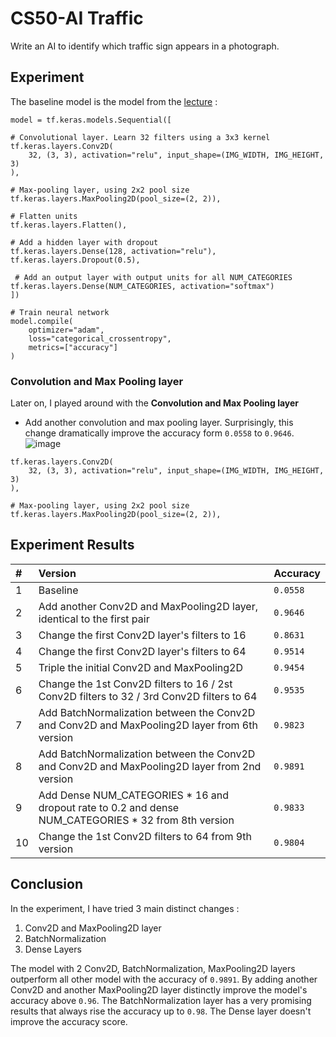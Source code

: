 # CS50-AI Traffic

Write an AI to identify which traffic sign appears in a photograph.

## Experiment
The baseline model is the model from the [lecture](https://cs50.harvard.edu/ai/2020/notes/5/#convolutional-neural-networks) : 
```
model = tf.keras.models.Sequential([

# Convolutional layer. Learn 32 filters using a 3x3 kernel
tf.keras.layers.Conv2D(
    32, (3, 3), activation="relu", input_shape=(IMG_WIDTH, IMG_HEIGHT, 3)
),

# Max-pooling layer, using 2x2 pool size
tf.keras.layers.MaxPooling2D(pool_size=(2, 2)),

# Flatten units
tf.keras.layers.Flatten(),

# Add a hidden layer with dropout
tf.keras.layers.Dense(128, activation="relu"),
tf.keras.layers.Dropout(0.5),

 # Add an output layer with output units for all NUM_CATEGORIES
tf.keras.layers.Dense(NUM_CATEGORIES, activation="softmax")
])

# Train neural network
model.compile(
    optimizer="adam",
    loss="categorical_crossentropy",
    metrics=["accuracy"]
)
```
### Convolution and Max Pooling layer
Later on, I played around with the **Convolution and Max Pooling layer** 
- Add another convolution and max pooling layer. 
Surprisingly, this change dramatically improve the accuracy form `0.0558` to `0.9646`.
![image](https://user-images.githubusercontent.com/65888725/128693936-b2b2b9a7-f07f-402d-9ec9-98ef7df77af0.png)
```
tf.keras.layers.Conv2D(
    32, (3, 3), activation="relu", input_shape=(IMG_WIDTH, IMG_HEIGHT, 3)
),

# Max-pooling layer, using 2x2 pool size
tf.keras.layers.MaxPooling2D(pool_size=(2, 2)),
```


## Experiment Results

| #  | Version                                                                                              | Accuracy             |
| :--| :----------------------------------------------------------------------------------------------------| :------------------- |
| 1  | Baseline                                                                                             | `0.0558`             |
| 2  | Add another Conv2D and MaxPooling2D  layer, identical to the first pair                                | `0.9646`             |
| 3  | Change the first Conv2D layer's filters to 16                                                        | `0.8631`             |
| 4  | Change the first Conv2D layer's filters to 64                                                        | `0.9514`             |
| 5  | Triple the initial Conv2D and MaxPooling2D                                                           | `0.9454`             |
| 6  | Change the 1st Conv2D filters to 16 / 2st Conv2D filters to 32 / 3rd Conv2D filters to 64            | `0.9535`             |
| 7  | Add BatchNormalization between the Conv2D and Conv2D and MaxPooling2D layer from 6th version         | `0.9823`             |
| 8  | Add BatchNormalization between the Conv2D and Conv2D and MaxPooling2D layer from 2nd version         | `0.9891`             |
| 9  | Add Dense NUM_CATEGORIES * 16 and dropout rate to 0.2 and dense NUM_CATEGORIES * 32 from 8th version | `0.9833`             |
| 10 | Change the 1st Conv2D filters to 64 from 9th version                                                 | `0.9804`             |


## Conclusion

In the experiment, I have tried 3 main distinct changes :
1. Conv2D and MaxPooling2D layer
2. BatchNormalization
3. Dense Layers

The model with 2 Conv2D, BatchNormalization, MaxPooling2D layers outperform all other model with the accuracy of `0.9891`. By adding another Conv2D and another MaxPooling2D layer distinctly improve the model's accuracy above `0.96`. The BatchNormalization layer has a very promising results that always rise the accuracy up to `0.98`. The Dense layer doesn't improve the accuracy score.
